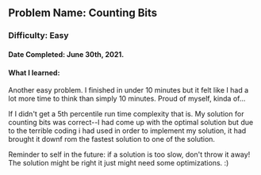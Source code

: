 ## Problem Name: Counting Bits
### Difficulty: Easy
#### Date Completed: June 30th, 2021.

#### What I learned:
Another easy problem. I finished in under 10 minutes but it felt like I had a lot more time to think than simply 10 minutes. Proud of myself, kinda of...

If I didn't get a 5th percentile run time complexity that is. My solution for counting bits was correct--I had come up with the optimal solution but due to the terrible 
coding i had used in order to implement my solution, it had brought it downf rom the fastest solution to one of the solution.

Reminder to self in the future: if a solution is too slow, don't throw it away! The solution might be right it just might need some optimizations. :)
